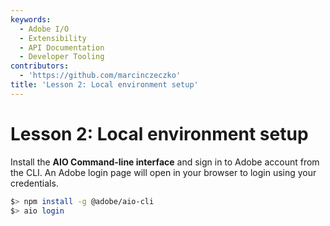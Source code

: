 ```yaml
---
keywords:
  - Adobe I/O
  - Extensibility
  - API Documentation
  - Developer Tooling
contributors:
  - 'https://github.com/marcinczeczko'
title: 'Lesson 2: Local environment setup'
---
```


# Lesson 2: Local environment setup

Install the **AIO Command-line interface** and sign in to Adobe account from the CLI. An Adobe login page will open in
your browser to login using your credentials.

```bash
$> npm install -g @adobe/aio-cli
$> aio login
```
